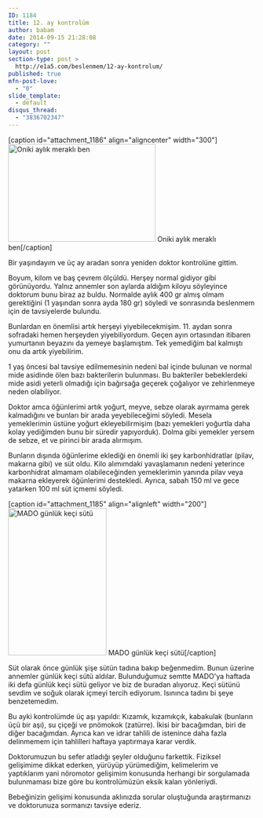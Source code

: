 ```yaml
---
ID: 1184
title: 12. ay kontrolüm
author: babam
date: 2014-09-15 21:28:08
category: ""
layout: post
section-type: post >
  http://e1a5.com/beslenmem/12-ay-kontrolum/
published: true
mfn-post-love:
  - "0"
slide_template:
  - default
disqus_thread:
  - "3836702347"
---
```

[caption id="attachment_1186" align="aligncenter" width="300"]<a href="http://e1a5.com/wp-content/uploads/2014/09/oniki_aylik_merakli_ben.jpg"><img class="wp-image-1186 size-medium" src="http://e1a5.com/wp-content/uploads/2014/09/oniki_aylik_merakli_ben-300x199.jpg" alt="Oniki aylık meraklı ben" width="300" height="199" /></a> Oniki aylık meraklı ben[/caption]

Bir yaşındayım ve üç ay aradan sonra yeniden doktor kontrolüne gittim.

Boyum, kilom ve baş çevrem ölçüldü. Herşey normal gidiyor gibi görünüyordu. Yalnız annemler son aylarda aldığım kiloyu söyleyince doktorum bunu biraz az buldu. Normalde aylık 400 gr almış olmam gerektiğini (1 yaşından sonra ayda 180 gr) söyledi ve sonrasında beslenmem için de tavsiyelerde bulundu.

Bunlardan en önemlisi artık herşeyi yiyebilecekmişim. 11. aydan sonra sofradaki hemen herşeyden yiyebiliyordum. Geçen ayın ortasından itibaren yumurtanın beyazını da yemeye başlamıştım. Tek yemediğim bal kalmıştı onu da artık yiyebilirim.

1 yaş öncesi bal tavsiye edilmemesinin nedeni bal içinde bulunan ve normal mide asidinde ölen bazı bakterilerin bulunması. Bu bakteriler bebeklerdeki mide asidi yeterli olmadığı için bağırsağa geçerek çoğalıyor ve zehirlenmeye neden olabiliyor.

Doktor amca öğünlerimi artık yoğurt, meyve, sebze olarak ayırmama gerek kalmadığını ve bunları bir arada yeyebileceğimi söyledi. Mesela yemeklerimin üstüne yoğurt ekleyebilirmişim (bazı yemekleri yoğurtla daha kolay yediğimden bunu bir süredir yapıyorduk). Dolma gibi yemekler yersem de sebze, et ve pirinci bir arada alırmışım.

Bunların dışında öğünlerime eklediği en önemli iki şey karbonhidratlar (pilav, makarna gibi) ve süt oldu. Kilo alımımdaki yavaşlamanın nedeni yeterince karbonhidrat almamam olabileceğinden yemeklerimin yanında pilav veya makarna ekleyerek öğünlerimi destekledi. Ayrıca, sabah 150 ml ve gece yatarken 100 ml süt içmemi söyledi.

[caption id="attachment_1185" align="alignleft" width="200"]<a href="http://e1a5.com/wp-content/uploads/2014/09/mado_gunluk_keci_sutu.jpg"><img class="wp-image-1185 size-medium" src="http://e1a5.com/wp-content/uploads/2014/09/mado_gunluk_keci_sutu-200x300.jpg" alt="MADO günlük keçi sütü" width="200" height="300" /></a> MADO günlük keçi sütü[/caption]

Süt olarak önce günlük şişe sütün tadına bakıp beğenmedim. Bunun üzerine annemler günlük keçi sütü aldılar. Bulunduğumuz semtte MADO'ya haftada iki defa günlük keçi sütü geliyor ve biz de buradan alıyoruz. Keçi sütünü sevdim ve soğuk olarak içmeyi tercih ediyorum. Isınınca tadını bi şeye benzetemedim.

Bu ayki kontrolümde üç aşı yapıldı: Kızamık, kızamıkçık, kabakulak (bunların üçü bir aşı), su çiçeği ve pnömokok (zatürre). İkisi bir bacağımdan, biri de diğer bacağımdan. Ayrıca kan ve idrar tahlili de istenince daha fazla delinmemem için tahlilleri haftaya yaptırmaya karar verdik.

Doktorumuzun bu sefer atladığı şeyler olduğunu farkettik. Fiziksel gelişimime dikkat ederken, yürüyüp yürümediğim, kelimelerim ve yaptıklarım yani nöromotor gelişimim konusunda herhangi bir sorgulamada bulunmaması bize göre bu kontrolümüzün eksik kalan yönleriydi.

Bebeğinizin gelişimi konusunda aklınızda sorular oluştuğunda araştırmanızı ve doktorunuza sormanızı tavsiye ederiz.
